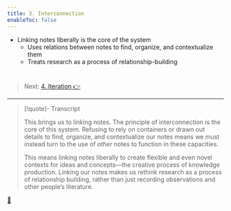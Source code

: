 ```yaml
---
title: 3. Interconnection
enableToc: false
---
```


* Linking notes liberally is the core of the system
  * Uses relations between notes to find, organize, and contextualize them
  * Treats research as a process of relationship-building

# 

 > 
 > Next: [4. Iteration 👉](Iteration.md)

---

 > 
 > \[!quote\]- Transcript
 > 
 > This brings us to linking notes. The principle of interconnection is the core of this system. Refusing to rely on containers or drawn out details to find, organize, and contextualize our notes means we must instead turn to the use of *other* notes to function in these capacities.
 > 
 > This means linking notes liberally to create flexible and even novel contexts for ideas and concepts—the creative process of knowledge production. Linking our notes makes us rethink research as a process of relationship building, rather than just recording observations and other people’s literature.

[📖](../Paper/Principle%20of%20interconnection.md)
